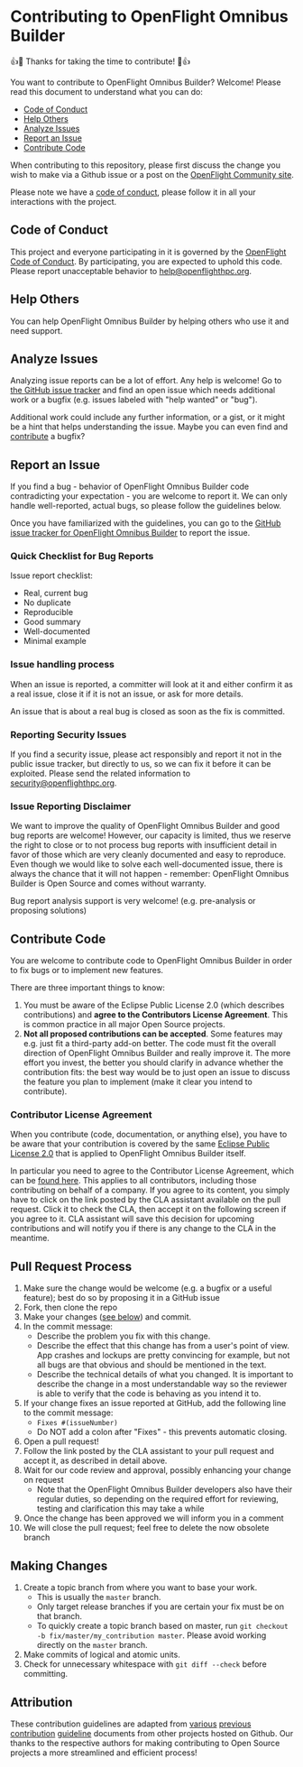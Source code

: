 # Contributing to OpenFlight Omnibus Builder

:+1::tada: Thanks for taking the time to contribute! :tada::+1:

You want to contribute to OpenFlight Omnibus Builder? Welcome! Please read this document to understand what you can do:

 * [Code of Conduct](#code-of-conduct)
 * [Help Others](#help-others)
 * [Analyze Issues](#analyze-issues)
 * [Report an Issue](#report-an-issue)
 * [Contribute Code](#contribute-code)

When contributing to this repository, please first discuss the change you wish to make via a Github issue or a post on the [OpenFlight Community site](https://community.openflighthpc.org).

Please note we have a [code of conduct](CODE_OF_CONDUCT.md), please follow it in all your interactions with the project.

## Code of Conduct

This project and everyone participating in it is governed by the [OpenFlight Code of Conduct](CODE_OF_CONDUCT.md). By participating, you are expected to uphold this code. Please report unacceptable behavior to [help@openflighthpc.org](mailto:help@openflighthpc.org).

## Help Others

You can help OpenFlight Omnibus Builder by helping others who use it and need support.

## Analyze Issues

Analyzing issue reports can be a lot of effort. Any help is welcome!
Go to [the GitHub issue tracker](https://github.com/openflighthpc/openflight-omnibus-builder/issues?state=open) and find an open issue which needs additional work or a bugfix (e.g. issues labeled with "help wanted" or "bug").

Additional work could include any further information, or a gist, or it might be a hint that helps understanding the issue. Maybe you can even find and [contribute](#contribute-code) a bugfix?

## Report an Issue

If you find a bug - behavior of OpenFlight Omnibus Builder code contradicting your expectation - you are welcome to report it. We can only handle well-reported, actual bugs, so please follow the guidelines below.

Once you have familiarized with the guidelines, you can go to the [GitHub issue tracker for OpenFlight Omnibus Builder](https://github.com/openflighthpc/openflight-omnibus-builder/issues/new) to report the issue.

### Quick Checklist for Bug Reports

Issue report checklist:

 * Real, current bug
 * No duplicate
 * Reproducible
 * Good summary
 * Well-documented
 * Minimal example

### Issue handling process

When an issue is reported, a committer will look at it and either confirm it as a real issue, close it if it is not an issue, or ask for more details.

An issue that is about a real bug is closed as soon as the fix is committed.

### Reporting Security Issues

If you find a security issue, please act responsibly and report it not in the public issue tracker, but directly to us, so we can fix it before it can be exploited.
Please send the related information to [security@openflighthpc.org](mailto:security@openflighthpc.org).

### Issue Reporting Disclaimer

We want to improve the quality of OpenFlight Omnibus Builder and good bug reports are welcome! However, our capacity is limited, thus we reserve the right to close or to not process bug reports with insufficient detail in favor of those which are very cleanly documented and easy to reproduce. Even though we would like to solve each well-documented issue, there is always the chance that it will not happen - remember: OpenFlight Omnibus Builder is Open Source and comes without warranty.

Bug report analysis support is very welcome! (e.g. pre-analysis or proposing solutions)

## Contribute Code

You are welcome to contribute code to OpenFlight Omnibus Builder in order to fix bugs or to implement new features.

There are three important things to know:

1.  You must be aware of the Eclipse Public License 2.0 (which describes contributions) and **agree to the Contributors License Agreement**. This is common practice in all major Open Source projects.
2.  **Not all proposed contributions can be accepted**. Some features may e.g. just fit a third-party add-on better. The code must fit the overall direction of OpenFlight Omnibus Builder and really improve it. The more effort you invest, the better you should clarify in advance whether the contribution fits: the best way would be to just open an issue to discuss the feature you plan to implement (make it clear you intend to contribute).

### Contributor License Agreement

When you contribute (code, documentation, or anything else), you have to be aware that your contribution is covered by the same [Eclipse Public License 2.0](https://opensource.org/licenses/EPL-2.0) that is applied to OpenFlight Omnibus Builder itself.

In particular you need to agree to the Contributor License Agreement,
which can be [found here](https://www.clahub.com/agreements/openflighthpc/openflight-omnibus-builder). This applies to all contributors, including those contributing on behalf of a company. If you agree to its content, you simply have to click on the link posted by the CLA assistant available on the pull request. Click it to check the CLA, then accept it on the following screen if you agree to it. CLA assistant will save this decision for upcoming contributions and will notify you if there is any change to the CLA in the meantime.

## Pull Request Process

1. Make sure the change would be welcome (e.g. a bugfix or a useful feature); best do so by proposing it in a GitHub issue
2. Fork, then clone the repo
3. Make your changes ([see below](#making-changes)) and commit.
4. In the commit message:
    - Describe the problem you fix with this change.
    - Describe the effect that this change has from a user's point of view. App crashes and lockups are pretty convincing for example, but not all bugs are that obvious and should be mentioned in the text.
    - Describe the technical details of what you changed. It is important to describe the change in a most understandable way so the reviewer is able to verify that the code is behaving as you intend it to.
5.  If your change fixes an issue reported at GitHub, add the following line to the commit message:
    - ```Fixes #(issueNumber)```
    - Do NOT add a colon after "Fixes" - this prevents automatic closing.
6. Open a pull request!
7. Follow the link posted by the CLA assistant to your pull request and accept it, as described in detail above.
8. Wait for our code review and approval, possibly enhancing your change on request
    - Note that the OpenFlight Omnibus Builder developers also have their regular duties, so depending on the required effort for reviewing, testing and clarification this may take a while
9. Once the change has been approved we will inform you in a comment
10. We will close the pull request; feel free to delete the now obsolete branch

## Making Changes

1. Create a topic branch from where you want to base your work.
    * This is usually the `master` branch.
    * Only target release branches if you are certain your fix must be on that
      branch.
    * To quickly create a topic branch based on master, run `git checkout -b
      fix/master/my_contribution master`. Please avoid working directly on the
      `master` branch.
2. Make commits of logical and atomic units.
3. Check for unnecessary whitespace with `git diff --check` before committing.

## Attribution

These contribution guidelines are adapted from [various](https://github.com/cla-assistant/cla-assistant/blob/master/CONTRIBUTING.md) [previous](https://github.com/puppetlabs/puppet/blob/master/CONTRIBUTING.md) [contribution](https://gist.github.com/PurpleBooth/b24679402957c63ec426) [guideline](https://github.com/atom/atom/blob/master/CONTRIBUTING.md) documents from other projects hosted on Github. Our thanks to the respective authors for making contributing to Open Source projects a more streamlined and efficient process!
